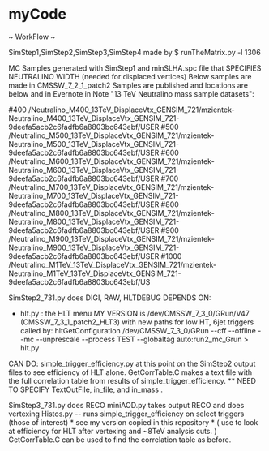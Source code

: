 # myCode

~ WorkFlow ~

SimStep1,SimStep2,SimStep3,SimStep4 made by $ runTheMatrix.py -l 1306

MC Samples generated with SimStep1 and minSLHA.spc file that SPECIFIES NEUTRALINO WIDTH (needed for displaced vertices)
Below samples are made in CMSSW_7_2_1_patch2
Samples are published and locations are below and in Evernote in Note "13 TeV Neutralino mass sample datasets":

#400
/Neutralino_M400_13TeV_DisplaceVtx_GENSIM_721/mzientek-Neutralino_M400_13TeV_DisplaceVtx_GENSIM_721-9deefa5acb2c6fadfb6a8803bc643ebf/USER
#500
/Neutralino_M500_13TeV_DisplaceVtx_GENSIM_721/mzientek-Neutralino_M500_13TeV_DisplaceVtx_GENSIM_721-9deefa5acb2c6fadfb6a8803bc643ebf/USER
#600
/Neutralino_M600_13TeV_DisplaceVtx_GENSIM_721/mzientek-Neutralino_M600_13TeV_DisplaceVtx_GENSIM_721-9deefa5acb2c6fadfb6a8803bc643ebf/USER
#700
/Neutralino_M700_13TeV_DisplaceVtx_GENSIM_721/mzientek-Neutralino_M700_13TeV_DisplaceVtx_GENSIM_721-9deefa5acb2c6fadfb6a8803bc643ebf/USER
#800
/Neutralino_M800_13TeV_DisplaceVtx_GENSIM_721/mzientek-Neutralino_M800_13TeV_DisplaceVtx_GENSIM_721-9deefa5acb2c6fadfb6a8803bc643ebf/USER
#900
/Neutralino_M900_13TeV_DisplaceVtx_GENSIM_721/mzientek-Neutralino_M900_13TeV_DisplaceVtx_GENSIM_721-9deefa5acb2c6fadfb6a8803bc643ebf/USER
#1000
/Neutralino_M1TeV_13TeV_DisplaceVtx_GENSIM_721/mzientek-Neutralino_M1TeV_13TeV_DisplaceVtx_GENSIM_721-9deefa5acb2c6fadfb6a8803bc643ebf/US

SimStep2_731.py   does DIGI, RAW, HLTDEBUG
 DEPENDS ON: 
  - hlt.py : the HLT menu MY VERSION is /dev/CMSSW_7_3_0/GRun/V47 (CMSSW_7_3_1_patch2_HLT3)
             with new paths for low HT, 6jet triggers
             called by:
             hltGetConfiguration /dev/CMSSW_7_3_0/GRun --cff --offline --mc --unprescale --process TEST --globaltag auto:run2_mc_Grun > hlt.py

  CAN DO: simple_trigger_efficiency.py at this point on the SimStep2 output files to see efficiency of HLT alone. 
          GetCorrTable.C  makes a text file with the full correlation table from results of simple_trigger_efficiency.
          ** NEED TO SPECIFY TextOutFile, in_file, and in_mass .

SimStep3_731.py does RECO
miniAOD.py takes output RECO and does vertexing
Histos.py -- runs simple_trigger_efficiency on select triggers (those of interest) * see my version copied in this repository *
  ( use to look at efficiency for HLT after vertexing and ~8TeV analysis cuts. ) 
  GetCorrTable.C can be used to find the correlation table as before. 
  

